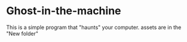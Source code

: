 # Ghost-in-the-machine
This is a simple program that "haunts" your computer.
assets are in the "New folder"
